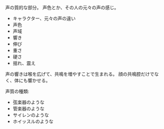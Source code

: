 声の質的な部分。
声色とか、その人の元々の声の感じ。

- キャラクター、元々の声の違い
- 声色
- 声域
- 響き
- 伸び
- 重さ
- 硬さ
- 揺れ、震え

声の響きは喉を広げて、共鳴を増やすことで生まれる。
顔の共鳴腔だけでなく、体にも響かせる。

声質の種類:

- 弦楽器のような
- 管楽器のような
- サイレンのような
- ホイッスルのような
